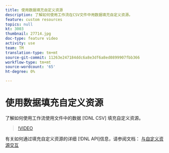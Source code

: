 ```yaml
---
title: 使用数据填充自定义资源
description: 了解如何使用工作流在CSV文件中用数据填充自定义资源。
feature: custom resources
topics: null
kt: 3003
thumbnail: 27714.jpg
doc-type: feature video
activity: use
team: TM
translation-type: tm+mt
source-git-commit: 11263e247184ddc6a8e3df6a8ed0899907fbb366
workflow-type: tm+mt
source-wordcount: '65'
ht-degree: 0%

---
```



# 使用数据填充自定义资源

了解如何使用工作流使用文件中的数据 [!DNL CSV] 填充自定义资源。

>[!VIDEO](https://video.tv.adobe.com/v/27714?quality=9)

有关如何通过填充自定义资源的详细 [!DNL API]信息，请参阅文档： [与自定义资源交互](https://experienceleague.adobe.com/docs/campaign-standard/using/working-with-apis/interacting-with-custom-resources.html.)
